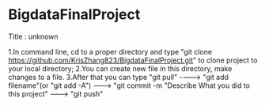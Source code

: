 # BigdataFinalProject

Title : unknown

1.In command line, cd to a proper directory and type "git clone https://github.com/KrisZhang823/BigdataFinalProject.git" to clone project to your local directory;
2.You can create new file in this directory, make changes to a file.
3.After that you can type "git pull" ----> "git add filename"(or "git add -A")   ---> "git commit -m "Describe What you did to this project"  ---> "git push"
